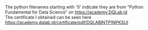 The python filenames starting with '0' indicate they are from "Python Fundamental for Data Science" on https://academy.DQLab.id <br>
The certificate I obtained can be seen here https://academy.dqlab.id/certificate/pdf/DQLABINTP1NPKSUI <br>
